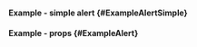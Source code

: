 #### Example - simple alert {#ExampleAlertSimple}

<div class="example">
  <example name="ExampleAlertSimple" auto-show-code></example>
</div>

#### Example - props {#ExampleAlert}

<div class="example">
  <example name="ExampleAlert"></example>
</div>
